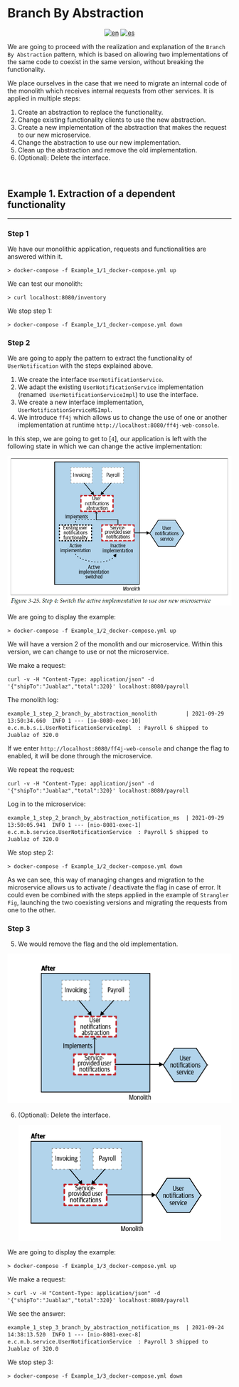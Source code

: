 # **Branch By Abstraction** 
<div align="center">

[![en](https://img.shields.io/badge/lang-en-red.svg)](https://github.com/MasterCloudApps-Projects/Monolith-to-Microservices-Examples/tree/master/Branch_By_Abstraction/README.md)
[![es](https://img.shields.io/badge/lang-es-yellow.svg)](https://github.com/MasterCloudApps-Projects/Monolith-to-Microservices-Examples/tree/master/Branch_By_Abstraction/README.es.md)
</div>

We are going to proceed with the realization and explanation of the `Branch By Abstraction` pattern, which is based on allowing two implementations of the same code to coexist in the same version, without breaking the functionality.

We place ourselves in the case that we need to migrate an internal code of the monolith which receives internal requests from other services. It is applied in multiple steps:
1. Create an abstraction to replace the functionality.
2. Change existing functionality clients to use the new abstraction.
3. Create a new implementation of the abstraction that makes the request to our new microservice.
4. Change the abstraction to use our new implementation.
5. Clean up the abstraction and remove the old implementation.
6. (Optional): Delete the interface.

<br>

## **Example 1. Extraction of a dependent functionality**
___
### **Step 1**
We have our monolithic application, requests and functionalities are answered within it.
```
> docker-compose -f Example_1/1_docker-compose.yml up
```

We can test our monolith:
```
> curl localhost:8080/inventory
```

We stop step 1:
```
> docker-compose -f Example_1/1_docker-compose.yml down
```

### **Step 2**
We are going to apply the pattern to extract the functionality of `UserNotification` with the steps explained above.

1. We create the interface `UserNotificationService`.
2. We adapt the existing `UserNotificationService` implementation (renamed` UserNotificationServiceImpl`) to use the interface.
3. We create a new interface implementation, `UserNotificationServiceMSImpl`.
4. We introduce `ff4j` which allows us to change the use of one or another implementation at runtime `http://localhost:8080/ff4j-web-console`.

In this step, we are going to get to [`4`], our application is left with the following state in which we can change the active implementation:

<div align="center">

![alt text](3.25_branch_by_abstraction.png)
</div>

We are going to display the example:
```
> docker-compose -f Example_1/2_docker-compose.yml up
```
We will have a version 2 of the monolith and our microservice. Within this version, we can change to use or not the microservice.

We make a request:
```
curl -v -H "Content-Type: application/json" -d '{"shipTo":"Juablaz","total":320}' localhost:8080/payroll
```

The monolith log:

```
example_1_step_2_branch_by_abstraction_monolith         | 2021-09-29 13:50:34.660  INFO 1 --- [io-8080-exec-10] e.c.m.b.s.i.UserNotificationServiceImpl  : Payroll 6 shipped to Juablaz of 320.0   
```

If we enter `http://localhost:8080/ff4j-web-console` and change the flag to enabled, it will be done through the microservice.

We repeat the request:

```
curl -v -H "Content-Type: application/json" -d '{"shipTo":"Juablaz","total":320}' localhost:8080/payroll
```

Log in to the microservice:
```
example_1_step_2_branch_by_abstraction_notification_ms  | 2021-09-29 13:50:05.941  INFO 1 --- [nio-8081-exec-1] e.c.m.b.service.UserNotificationService  : Payroll 5 shipped to Juablaz of 320.0   
```

We stop step 2:
```
> docker-compose -f Example_1/2_docker-compose.yml down
```

As we can see, this way of managing changes and migration to the microservice allows us to activate / deactivate the flag in case of error.
It could even be combined with the steps applied in the example of `Strangler Fig`, launching the two coexisting versions and migrating the requests from one to the other.

### **Step 3**
5. We would remove the flag and the old implementation.

<div align="center">

![alt text](3.27_branch_by_abstraction.png)
</div>

6. (Optional): Delete the interface.

<div align="center">

![alt text](3.28_branch_by_abstraction.png)
</div>

We are going to display the example:

```
> docker-compose -f Example_1/3_docker-compose.yml up
```

We make a request:
```
> curl -v -H "Content-Type: application/json" -d '{"shipTo":"Juablaz","total":320}' localhost:8080/payroll
```

We see the answer:
```
example_1_step_3_branch_by_abstraction_notification_ms  | 2021-09-24 14:38:13.520  INFO 1 --- [nio-8081-exec-8] e.c.m.b.service.UserNotificationService  : Payroll 3 shipped to Juablaz of 320.0
```

We stop step 3:
```
> docker-compose -f Example_1/3_docker-compose.yml down
```